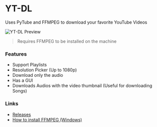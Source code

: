 # YT-DL
Uses PyTube and FFMPEG to download your favorite YouTube Videos

![YT-DL Preview](https://cdn.discordapp.com/attachments/836454424145559552/1147824206730494023/image.png)

> Requires FFMPEG to be installed on the machine

### Features
* Support Playlists
* Resolution Picker (Up to 1080p)
* Download only the audio
* Has a GUI
* Downloads Audios with the video thumbnail (Useful for downloading Songs)

### Links
* [Releases](https://github.com/JSac1/YT-DL/releases)
* [How to install FFMPEG (Windows)](https://www.wikihow.com/Install-FFmpeg-on-Windows)